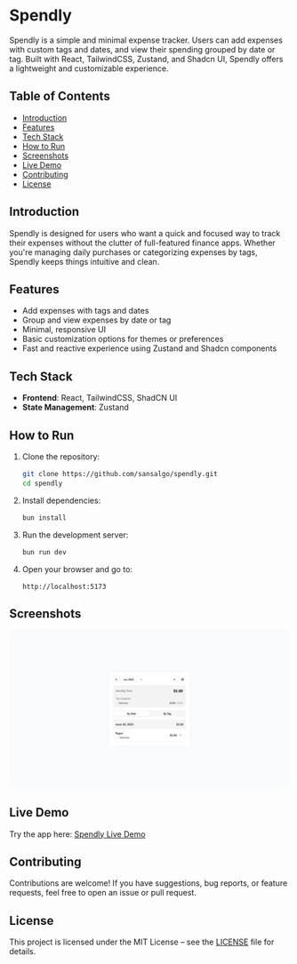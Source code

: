 # Spendly

Spendly is a simple and minimal expense tracker. Users can add expenses with custom tags and dates, and view their spending grouped by date or tag. Built with React, TailwindCSS, Zustand, and Shadcn UI, Spendly offers a lightweight and customizable experience.

## Table of Contents

- [Introduction](#introduction)
- [Features](#features)
- [Tech Stack](#tech-stack)
- [How to Run](#how-to-run)
- [Screenshots](#screenshots)
- [Live Demo](#live-demo)
- [Contributing](#contributing)
- [License](#license)

## Introduction

Spendly is designed for users who want a quick and focused way to track their expenses without the clutter of full-featured finance apps. Whether you're managing daily purchases or categorizing expenses by tags, Spendly keeps things intuitive and clean.

## Features

- Add expenses with tags and dates
- Group and view expenses by date or tag
- Minimal, responsive UI
- Basic customization options for themes or preferences
- Fast and reactive experience using Zustand and Shadcn components

## Tech Stack

- **Frontend**: React, TailwindCSS, ShadCN UI
- **State Management**: Zustand

## How to Run

1. Clone the repository:

   ```bash
   git clone https://github.com/sansalgo/spendly.git
   cd spendly
   ```

2. Install dependencies:

   ```bash
   bun install
   ```

3. Run the development server:

   ```bash
   bun run dev
   ```

4. Open your browser and go to:

   ```
   http://localhost:5173
   ```

## Screenshots

![Spendly Screenshot](screenshots/spendly-ui.png)

## Live Demo

Try the app here: [Spendly Live Demo](https://spendly0.netlify.app/)

## Contributing

Contributions are welcome! If you have suggestions, bug reports, or feature requests, feel free to open an issue or pull request.

## License

This project is licensed under the MIT License – see the [LICENSE](LICENSE) file for details.
